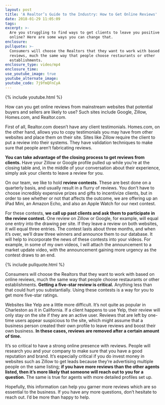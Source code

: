 ```yaml
---
layout: post
title: 'A Realtor’s Guide to the Industry: How to Get Online Reviews'
date: 2018-01-29 11:05:09
tags:
excerpt: >-
  Are you struggling to find ways to get clients to leave you positive reviews
  online? Here are some ways you can change that.
enclosure:
pullquote: >-
  Consumers will choose the Realtors that they want to work with based on online
  reviews, much the same way that people choose restaurants or other
  establishments.
enclosure_type: video/mp4
enclosure_time:
use_youtube_image: true
youtube_alternate_image:
youtube_code: 7j9fmQFnCyA
---
```



{% include youtube.html %}

How can you get online reviews from mainstream websites that potential buyers and sellers are likely to use? Such sites include Google, Zillow, Homes.com, and Realtor.com.

First of all, Realtor.com doesn’t have any client testimonials. Homes.com, on the other hand, allows you to copy testimonials you may have from other websites and place them on their site. Sites like Zillow require the client to put a review into their systems. They have validation techniques to make sure that people aren’t fabricating reviews.<br>

**You can take advantage of the closing process to get reviews from clients.** Have your Zillow or Google profile pulled up while you’re at the closing table and, in the middle of your conversation about their experience, simply ask your clients to leave a review for you.

On our team, we like to hold **review contests**. These are best done on a quarterly basis, and usually result in a flurry of reviews. You don’t have to choose incredibly expensive prizes and gifts to incentivize clients, but in order to see whether or not that affects the outcome, we are offering up an iPad Mini, an Amazon Echo, and also an Apple Watch for our next contest.

For these contests, **we call up past clients and ask them to participate in the review contest.** One review on Zillow or Google, for example, will equal one entry into the drawing per site. If they leave a review on both websites, it will equal three entries. The contest lasts about three months, and when it’s over, we’ll draw three winners and announce them to our database. It will help to incorporate the news of these contests into your videos. For example, in some of my own videos, I will attach the announcement to a market update video, with the announcement gaining more urgency as the contest draws to an end.

{% include pullquote.html %}

Consumers will choose the Realtors that they want to work with based on online reviews, much the same way that people choose restaurants or other establishments. **Getting a five-star review is critical.** Anything less than that could hurt you substantially. Using these contests is a way for you to get more five-star ratings.

Websites like Yelp are a little more difficult. It’s not quite as popular in Charleston as it in California. If a client happens to use Yelp, their review will only stay on the site if they are an active user. Reviews that are left by one-time users appear suspicious to the site, which might assume that a business person created their own profile to leave reviews and boost their own business. **In these cases, reviews are removed after a certain amount of time.**

It’s so critical to have a strong online presence with reviews. People will research you and your company to make sure that you have a good reputation and brand. It’s especially critical if you do invest money in websites such as Zillow to get leads because they’re advertising multiple people on the same listing; **if you have more reviews than the other agents listed, then it’s more likely that someone will reach out to you for a question.** The same is true for agents with more detailed profiles set up.

Hopefully, this information can help you garner more reviews which are so essential to the business. If you have any more questions, don’t hesitate to reach out. I’d be more than happy to help.